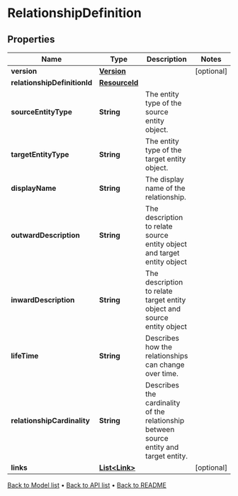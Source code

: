 

# RelationshipDefinition


## Properties

| Name | Type | Description | Notes |
|------------ | ------------- | ------------- | -------------|
|**version** | [**Version**](Version.md) |  |  [optional] |
|**relationshipDefinitionId** | [**ResourceId**](ResourceId.md) |  |  |
|**sourceEntityType** | **String** | The entity type of the source entity object. |  |
|**targetEntityType** | **String** | The entity type of the target entity object. |  |
|**displayName** | **String** | The display name of the relationship. |  |
|**outwardDescription** | **String** | The description to relate source entity object and target entity object |  |
|**inwardDescription** | **String** | The description to relate target entity object and source entity object |  |
|**lifeTime** | **String** | Describes how the relationships can change over time. |  |
|**relationshipCardinality** | **String** | Describes the cardinality of the relationship between source entity and target entity. |  |
|**links** | [**List&lt;Link&gt;**](Link.md) |  |  [optional] |



[Back to Model list](../README.md#documentation-for-models) &#8226; [Back to API list](../README.md#documentation-for-api-endpoints) &#8226; [Back to README](../README.md)


